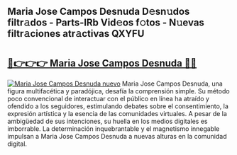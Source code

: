 ## Maria Jose Campos Desnuda D𝚎sn𝚞dos filtr𝚊dos - Parts-lRb Vid𝚎os f𝚘tos - N𝚞evas filtr𝚊ciones atr𝚊ctivas QXYFU

# <h2><a href="http://mb7asqy.tromn.icu/?c=Maria+Jose+Campos+Desnuda">🔗👉👉👉 Maria Jose Campos Desnuda 🔗🔗</a></h2>

[![Maria Jose Campos Desnuda nuevo](https://i.imgur.com/pEAQMta.gif)](http://mb7asqy.tromn.icu/?c=Maria+Jose+Campos+Desnuda)
Maria Jose Campos Desnuda, una figura multifacética y paradójica, desafía la comprensión simple. Su método poco convencional de interactuar con el público en línea ha atraído y ofendido a los seguidores, estimulando debates sobre el consentimiento, la expresión artística y la esencia de las comunidades virtuales. A pesar de la ambigüedad de sus intenciones, su huella en los medios digitales es imborrable. La determinación inquebrantable y el magnetismo innegable impulsan a Maria Jose Campos Desnuda a nuevas alturas en la comunidad digital.
